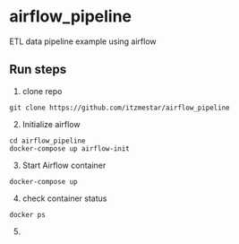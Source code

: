 # airflow_pipeline
ETL data pipeline example using airflow

## Run steps

1. clone repo
```commandline
git clone https://github.com/itzmestar/airflow_pipeline
```
2. Initialize airflow
```commandline
cd airflow_pipeline
docker-compose up airflow-init
```

3. Start Airflow container
```commandline
docker-compose up
```

4. check container status
```commandline
docker ps
```
5. 